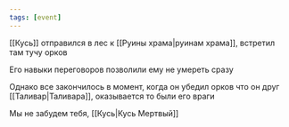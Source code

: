 ```yaml
---
tags: [event]
---
```


[[Кусь]] отправился в лес к [[Руины храма|руинам храма]], встретил там тучу орков

Его навыки переговоров позволили ему не умереть сразу

Однако все закончилось в момент, когда он убедил орков что он друг [[Таливар|Таливара]], оказывается то были его враги

Мы не забудем тебя, [[Кусь|Кусь Мертвый]]
